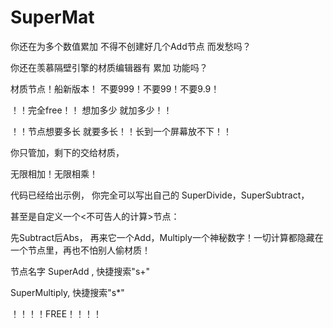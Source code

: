 # SuperMat
你还在为多个数值累加 不得不创建好几个Add节点 而发愁吗？

你还在羡慕隔壁引擎的材质编辑器有 累加 功能吗？

材质节点！船新版本！ 不要999！不要99！不要9.9！

！！完全free！！ 想加多少 就加多少！！ 

！！节点想要多长 就要多长！！长到一个屏幕放不下！！

你只管加，剩下的交给材质， 

无限相加！无限相乘！

代码已经给出示例， 你完全可以写出自己的 SuperDivide，SuperSubtract， 

甚至是自定义一个<不可告人的计算>节点：

先Subtract后Abs， 再来它一个Add，Multiply一个神秘数字！一切计算都隐藏在一个节点里，再也不怕别人偷材质！


节点名字 SuperAdd , 快捷搜索"s+"

SuperMultiply, 快捷搜索"s*"

！！！！FREE！！！！
